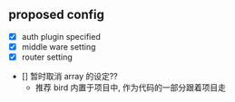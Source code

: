 ## proposed config

- [x] auth plugin specified
- [x] middle ware setting
- [x] router setting
- [] 暂时取消 array 的设定??
    - 推荐 bird 内置于项目中, 作为代码的一部分跟着项目走